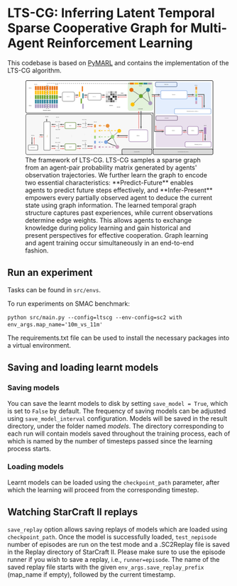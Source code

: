 # LTS-CG: Inferring Latent Temporal Sparse  Cooperative Graph for Multi-Agent Reinforcement Learning

This codebase is based on [PyMARL](https://github.com/oxwhirl/pymarl) and contains the implementation
of the LTS-CG algorithm.

<figure>
  <img src="https://github.com/Wei9711/LTSCG/raw/main/LTSCG.svg" alt="LTSCG Framework SVG">
  <figcaption>The framework of LTS-CG. LTS-CG samples a sparse graph from an agent-pair probability matrix generated by agents' observation trajectories. We further learn the graph to encode two essential characteristics: **Predict-Future** enables agents to predict future steps effectively, and **Infer-Present** empowers every partially observed agent to deduce the current state using graph information. The learned temporal graph structure captures past experiences, while current observations determine edge weights. This allows agents to exchange knowledge during policy learning and gain historical and present perspectives for effective cooperation. Graph learning and agent training occur simultaneously in an end-to-end fashion.
</figcaption>
</figure>




## Run an experiment 

Tasks can be found in `src/envs`. 

To run experiments on SMAC benchmark:
```shell
python src/main.py --config=ltscg --env-config=sc2 with env_args.map_name='10m_vs_11m' 
```

The requirements.txt file can be used to install the necessary packages into a virtual environment.

## Saving and loading learnt models

### Saving models

You can save the learnt models to disk by setting `save_model = True`, which is set to `False` by default. The frequency of saving models can be adjusted using `save_model_interval` configuration. Models will be saved in the result directory, under the folder named *models*. The directory corresponding to each run will contain models saved throughout the training process, each of which is named by the number of timesteps passed since the learning process starts.

### Loading models

Learnt models can be loaded using the `checkpoint_path` parameter, after which the learning will proceed from the corresponding timestep. 

## Watching StarCraft II replays

`save_replay` option allows saving replays of models which are loaded using `checkpoint_path`. Once the model is successfully loaded, `test_nepisode` number of episodes are run on the test mode and a .SC2Replay file is saved in the Replay directory of StarCraft II. Please make sure to use the episode runner if you wish to save a replay, i.e., `runner=episode`. The name of the saved replay file starts with the given `env_args.save_replay_prefix` (map_name if empty), followed by the current timestamp. 
